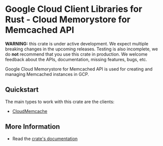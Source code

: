 # Google Cloud Client Libraries for Rust - Cloud Memorystore for Memcached API

<!-- Code generated by sidekick. DO NOT EDIT. -->

**WARNING:** this crate is under active development. We expect multiple breaking
changes in the upcoming releases. Testing is also incomplete, we do **not**
recommend that you use this crate in production. We welcome feedback about the
APIs, documentation, missing features, bugs, etc.

Google Cloud Memorystore for Memcached API is used for creating and
managing Memcached instances in GCP.

## Quickstart

The main types to work with this crate are the clients:

* [CloudMemcache]

## More Information

* Read the [crate's documentation](https://docs.rs/google-cloud-memcache-v1/latest/google-cloud-memcache-v1)

[CloudMemcache]: https://docs.rs/google-cloud-memcache-v1/latest/google_cloud_memcache_v1/client/struct.CloudMemcache.html
